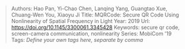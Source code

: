> Authors: Hao Pan, Yi-Chao Chen, Lanqing Yang, Guangtao Xue, Chuang-Wen You, Xiaoyu Ji
> Title: MQRCode: Secure QR Code Using Nonlinearity of Spatial Frequency in Light
> Year: 2019
> Url: https://doi.org/10.1145/3300061.3345428
> Keywords: secure qr code, screen-camera communication, nonlinearity
> Series: MobiCom '19
> Tags: *Define your own tags here, separate by comma*